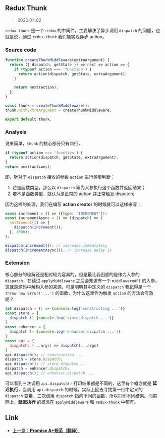 ## Redux Thunk

> 2020.04.02

`redux-thunk` 是一个 `redux` 的中间件，主要解决了异步调用 `dispatch` 的问题，也就是说，通过 `redux-thunk` 我们能实现异步 action。

### Source code

```javascript
function createThunkMiddleware(extraArgument) {
  return ({ dispatch, getState }) => next => action => {
    if (typeof action === 'function') {
      return action(dispatch, getState, extraArgument);
    }

    return next(action);
  };
}

const thunk = createThunkMiddleware();
thunk.withExtraArgument = createThunkMiddleware;

export default thunk;
```

### Analysis

说来简单，`thunk` 的核心部分只有四行，

```javascript
if (typeof action === 'function') {
  return action(dispatch, getState, extraArgument);
}
return next(actions);
```

即，针对于 `dispatch` 接收的参数 `action` 进行类型判断：

1. 若是函数类型，那么以 `dispatch` 等为入参执行这个函数并返回结果；
2. 若不是函数类型，就认为是正常的 action 并正常触发 dispatch;

因为这样的处理，我们在编写 **action creator** 的时候就可以这样来写：

```javascript
const increment = () => ({type: 'INCREMENT'});
const incrementAsync = () => (dispatch) => {
  setTimeout(() => {
    dispatch(increment());
  }, 1000);
};

dispatch(increment()); // increase immediately
dispatch(incrementAsync()); // increase delay 1s
```

### Extension

核心部分的理解还是相对较为容易的，但是最让我困惑的是作为入参的 `dispatch`，在读过 `applyMiddleware` 之后会知道有一个 `middlewareAPI` 的入参，这就是源码中解构入参的来源，可是明明其中定义的 `dispatch` 我记得是一个 `throw new Error('...')` 的函数，为什么这里作为触发 `action` 的方法会有效呢？

```javascript
let dispatch = () => {console.log('constructing ...')}
const store = {
  dispatch () {console.log('store.dispatch ...')}
}
const enhancer = {
  dispatch () {console.log('enhancer.dispatch ...')}
}
const api = {
  dispatch: (...args) => dispatch(...args)
}
api.dispatch(); // constructing ...
dispatch = store.dispatch;
api.dispatch(); // store.dispatch ...
dispatch = enhancer.dispatch;
api.dispatch(); // enhancer.dispatch ...
```

可以看到三次调用 `api.dispatch()` 打印结果都是不同的，这里有个概念就是 **延迟执行**，当调用 `api.dispatch` 的时候，实际上回去寻找第一行中定义的 `dispatch` 变量，三次调用 `dispatch` 指向不同的函数，所以打印不同结果。而实际上，**延迟执行** 的概念在 `applyMiddleware` 和 `redux-thunk` 中都有。

## Link

+ [上一篇：**Promise A+规范（翻译）**](../Syntax/PromisesA+.md)
